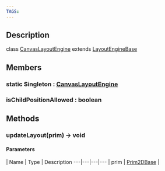 ```yaml
---
TAGS:
---
```

## Description

class [CanvasLayoutEngine](/classes/2.0/CanvasLayoutEngine) extends [LayoutEngineBase](/classes/2.0/LayoutEngineBase)



## Members

### static Singleton : [CanvasLayoutEngine](/classes/2.0/CanvasLayoutEngine)



### isChildPositionAllowed : boolean



## Methods

### updateLayout(prim) &rarr; void



#### Parameters
 | Name | Type | Description
---|---|---|---
 | prim | [Prim2DBase](/classes/2.0/Prim2DBase) | 

